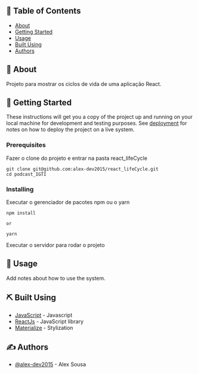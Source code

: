 ## 📝 Table of Contents

- [About](#about)
- [Getting Started](#getting_started)
- [Usage](#usage)
- [Built Using](#built_using)
- [Authors](#authors)


## 🧐 About <a name = "about"></a>

Projeto para mostrar os ciclos de vida de uma aplicação React.

## 🏁 Getting Started <a name = "getting_started"></a>

These instructions will get you a copy of the project up and running on your local machine for development and testing purposes. See [deployment](#deployment) for notes on how to deploy the project on a live system.

### Prerequisites

Fazer o clone do projeto e entrar na pasta react_lifeCycle

```
git clone git@github.com:alex-dev2015/react_lifeCycle.git
cd podcast_IGTI
```

### Installing

Executar o gerenciador de pacotes npm ou o yarn

```
npm install

or

yarn
```

Executar o servidor para rodar o projeto


## 🎈 Usage <a name="usage"></a>

Add notes about how to use the system.


## ⛏️ Built Using <a name = "built_using"></a>

- [JavaScript](https://developer.mozilla.org/pt-BR/docs/Aprender/JavaScript) - Javascript
- [ReactJs](https://pt-br.reactjs.org/) - JavaScript library
- [Materialize](https://materializecss.com/) - Stylization

## ✍️ Authors <a name = "authors"></a>

- [@alex-dev2015](https://github.com/alex-dev2015) - Alex Sousa
